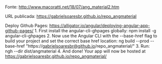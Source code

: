 Fonte: http://www.macoratti.net/18/07/ang_material2.htm

URL publicada: https://gabrielsoaresbr.github.io/repo_angmaterial

Deploy Github Pages: https://alligator.io/angular/deploying-angular-app-github-pages/
	1. First install the angular-cli-ghpages globally: npm install -g angular-cli-ghpages
	2. Now use the Angular CLI with the --base-href flag to build your project and set the correct base href location: ng build --prod --base-href "https://gabrielsoaresbr@github.io/repo_angmaterial/"
	3. Run: ngh --dir dist/angmaterial
	4. And done! Your app will now be hosted at https://gabrielsoaresbr.github.io/repo_angmaterial/

